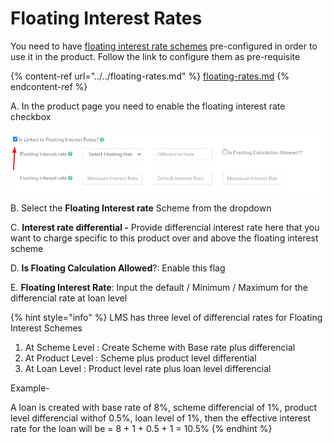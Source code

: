 # Floating Interest Rates

You need to have [floating interest rate schemes](../../floating-rates.md#creating-floating-rate) pre-configured in order to use it in the product. Follow the link to configure them as pre-requisite

{% content-ref url="../../floating-rates.md" %}
[floating-rates.md](../../floating-rates.md)
{% endcontent-ref %}

A. In the product page you need to enable the floating interest rate checkbox

![](../../../../.gitbook/assets/floati.png)

B. Select the **Floating Interest rate** Scheme from the dropdown

C. **Interest rate differential -** Provide differencial interest rate here that you want to charge specific to this product over and above the floating interest scheme

D. **Is Floating Calculation Allowed**?: Enable this flag

E. **Floating Interest Rate**: Input the default / Minimum / Maximum for the differencial rate at loan level&#x20;

{% hint style="info" %}
LMS has three level of differencial rates for Floating Interest Schemes

1. At Scheme Level : Create Scheme with Base rate plus differencial
2. At Product Level : Scheme plus product level differential
3. At Loan Level : Product level rate plus loan level differencial

Example-&#x20;

A loan is created with base rate of 8%, scheme differencial of 1%, product level differencial withof 0.5%, loan level of 1%, then the effective interest rate for the loan will be = 8 + 1 + 0.5 + 1 = 10.5%
{% endhint %}

&#x20;
